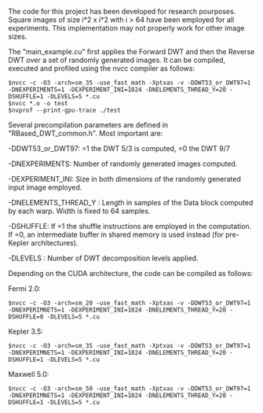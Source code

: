 The code for this project has been developed for research pourposes. 
Square images of size i\*2 x i\*2 with i > 64 have been employed for all experiments. This implementation may not properly work for other image sizes.

The "main_example.cu" first applies the Forward DWT and then the Reverse DWT over a set of randomly generated images. It can be compiled, executed and profiled using the nvcc compiler as follows:

	$nvcc -c -O3 -arch=sm_35 -use_fast_math -Xptxas -v -DDWT53_or_DWT97=1 -DNEXPERIMENTS=1 -DEXPERIMENT_INI=1024 -DNELEMENTS_THREAD_Y=20 -DSHUFFLE=1 -DLEVELS=5 *.cu
	$nvcc *.o -o test
	$nvprof --print-gpu-trace ./test

Several precompilation parameters are defined in "RBased_DWT_common.h". Most important are:

-DDWT53_or_DWT97: =1 the DWT 5/3 is computed, =0 the DWT 9/7

-DNEXPERIMENTS: Number of randomly generated images computed. 

-DEXPERIMENT_INI: Size in both dimensions of the randomly generated input image employed.

-DNELEMENTS_THREAD_Y : Length in samples of the Data block computed by each warp. Width is fixed to 64 samples.

-DSHUFFLE: If =1 the shuffle instructions are employed in the computation. If =0, an intermediate buffer in shared memory is used instead (for pre-Kepler architectures).

-DLEVELS : Number of DWT decomposition levels applied.


Depending on the CUDA architecture, the code can be compiled as follows:

Fermi 2.0:

	$nvcc -c -O3 -arch=sm_20 -use_fast_math -Xptxas -v -DDWT53_or_DWT97=1 -DNEXPERIMNETS=1 -DEXPERIMENT_INI=1024 -DNELEMENTS_THREAD_Y=20 -DSHUFFLE=0 -DLEVELS=5 *.cu

Kepler 3.5:

	$nvcc -c -O3 -arch=sm_35 -use_fast_math -Xptxas -v -DDWT53_or_DWT97=1 -DNEXPERIMNETS=1 -DEXPERIMENT_INI=1024 -DNELEMENTS_THREAD_Y=20 -DSHUFFLE=1 -DLEVELS=5 *.cu

Maxwell 5.0:

	$nvcc -c -O3 -arch=sm_50 -use_fast_math -Xptxas -v -DDWT53_or_DWT97=1 -DNEXPERIMNETS=1 -DEXPERIMENT_INI=1024 -DNELEMENTS_THREAD_Y=20 -DSHUFFLE=1 -DLEVELS=5 *.cu

